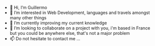 - 👋 Hi, I’m Guillermo
- 👀 I’m interested in Web Development, languages and travels amongst many other things
- 🌱 I’m currently improving my current knowledge
- 💞️ I’m looking to collaborate on a project with you, i'm based in France but you could be anywhere else, that's not a major problem
- 📫 Do not hesitate to contact me ...

<!---
0Memo/0Memo is a ✨ special ✨ repository because its `README.md` (this file) appears on your GitHub profile.
You can click the Preview link to take a look at your changes.
--->
